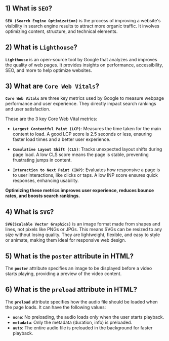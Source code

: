 ## 1) What is `SEO`?

**`SEO (Search Engine Optimization)`** is the process of improving a website's visibility in search engine results to attract more organic traffic. It involves optimizing content, structure, and technical elements.

## 2) What is `Lighthouse`?

**`Lighthouse`** is an open-source tool by Google that analyzes and improves the quality of web pages. It provides insights on performance, accessibility, SEO, and more to help optimize websites.

## 3) What are `Core Web Vitals`?

**`Core Web Vitals`** are three key metrics used by Google to measure webpage performance and user experience. They directly impact search rankings and user satisfaction.

These are the 3 key Core Web Vital metrics:

- **`Largest Contentful Paint (LCP)`**: Measures the time taken for the main content to load. A good LCP score is 2.5 seconds or less, ensuring faster load times and a better user experience.

- **`Cumulative Layout Shift (CLS)`**: Tracks unexpected layout shifts during page load. A low CLS score means the page is stable, preventing frustrating jumps in content.

- **`Interaction to Next Paint (INP)`**: Evaluates how responsive a page is to user interactions, like clicks or taps. A low INP score ensures quick responses, enhancing usability.

**Optimizing these metrics improves user experience, reduces bounce rates, and boosts search rankings.**

## 4) What is `SVG`?

**`SVG(Scalable Vector Graphics)`** is an image format made from shapes and lines, not pixels like PNGs or JPGs. This means SVGs can be resized to any size without losing quality. They are lightweight, flexible, and easy to style or animate, making them ideal for responsive web design.

## 5) What is the `poster` attribute in HTML?

The **`poster`** attribute specifies an image to be displayed before a video starts playing, providing a preview of the video content.

## 6) What is the `preload` attribute in HTML?

The **`preload`** attribute specifies how the audio file should be loaded when the page loads. It can have the following values:

- **`none`**: No preloading, the audio loads only when the user starts playback.
- **`metadata`**: Only the metadata (duration, info) is preloaded.
- **`auto`**: The entire audio file is preloaded in the background for faster playback.

<!-- semanitic html, inline vs block elements, html entities -->
<!-- cascade, specificity -->